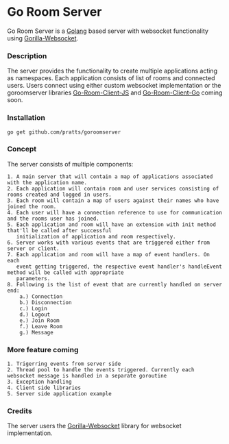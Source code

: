 # Go Room Server
Go Room Server is a [Golang](http://golang.org/) based server with websocket functionality using [Gorilla-Websocket](https://github.com/gorilla/websocket).

### Description
The server provides the functionality to create multiple applications acting as namespaces. Each application consists of list of rooms and connected users.
Users connect using either custom websocket implementation or the goroomserver libraries [Go-Room-Client-JS](https://github.com/pratts/goroomclient-js) and [Go-Room-Client-Go](https://github.com/pratts/goroomclient-go) coming soon.

### Installation
    go get github.com/pratts/goroomserver

### Concept
The server consists of multiple components:

    1. A main server that will contain a map of applications associated with the application name.
    2. Each application will contain room and user services consisting of rooms created and logged in users.
    3. Each room will contain a map of users against their names who have joined the room.
    4. Each user will have a connection reference to use for communication and the rooms user has joined.
    5. Each application and room will have an extension with init method that'll be called after successful 
       initialization of application and room respectively.
    6. Server works with various events that are triggered either from server or client.
    7. Each application and room will have a map of event handlers. On each
       event getting triggered, the respective event handler's handleEvent method will be called with appropriate
       parameters.
    8. Following is the list of event that are currently handled on server end:
        a.) Connection
        b.) Disconnection
        c.) Login
        d.) Logout
        e.) Join Room
        f.) Leave Room
        g.) Message

### More feature coming
    1. Trigerring events from server side
    2. Thread pool to handle the events triggered. Currently each websocket message is handled in a separate goroutine
    3. Exception handling
    4. Client side libraries
    5. Server side application example

### Credits
The server users the [Gorilla-Websocket](https://github.com/gorilla/websocket) library for websocket implementation.
